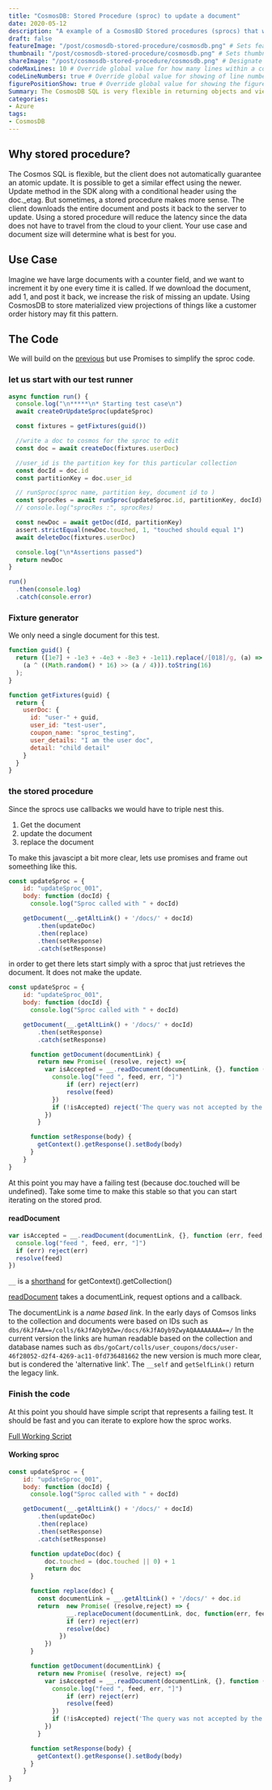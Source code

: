 ```yaml
---
title: "CosmosDB: Stored Procedure (sproc) to update a document"
date: 2020-05-12
description: "A example of a CosmosBD Stored procedures (sprocs) that will do an atomic update."
draft: false
featureImage: "/post/cosmosdb-stored-procedure/cosmosdb.png" # Sets featured image on blog post.
thumbnail: "/post/cosmosdb-stored-procedure/cosmosdb.png" # Sets thumbnail image appearing inside card on homepage.
shareImage: "/post/cosmosdb-stored-procedure/cosmosdb.png" # Designate a separate image for social media sharing.
codeMaxLines: 10 # Override global value for how many lines within a code block before auto-collapsing.
codeLineNumbers: true # Override global value for showing of line numbers within code block.
figurePositionShow: true # Override global value for showing the figure label.
Summary: The CosmosDB SQL is very flexible in returning objects and view projections, but it cannot Update documents via its SQL dialect.
categories:
- Azure
tags:
- CosmosDB
---
```


## Why stored procedure?

The Cosmos SQL is flexible, but the client does not automatically guarantee an atomic update. It is possible to get a similar effect using the newer. Update method in the SDK along with a conditional header using the doc._etag. But sometimes, a stored procedure makes more sense.
The client downloads the entire document and posts it back to the server to update. Using a stored procedure will reduce the latency since the data does not have to travel from the cloud to your client. Your use case and document size will determine what is best for you.


## Use Case

Imagine we have large documents with a counter field, and we want to increment it by one every time it is called. If we download the document, add 1, and post it back, we increase the risk of missing an update. Using CosmosDB to store materialized view projections of things like a customer order history may fit this pattern.

## The Code

We will build on the [previous](../merge-sproc/) but use Promises to simplify the sproc code.


### let us start with our test runner

```js
async function run() {
  console.log("\n*****\n* Starting test case\n")
  await createOrUpdateSproc(updateSproc)

  const fixtures = getFixtures(guid())

  //write a doc to cosmos for the sproc to edit  
  const doc = await createDoc(fixtures.userDoc)

  //user_id is the partition key for this particular collection
  const docId = doc.id
  const partitionKey = doc.user_id

  // runSproc(sproc name, partition key, document id to )
  const sprocRes = await runSproc(updateSproc.id, partitionKey, docId)
  // console.log("sprocRes :", sprocRes)

  const newDoc = await getDoc(dId, partitionKey)
  assert.strictEqual(newDoc.touched, 1, "touched should equal 1")
  await deleteDoc(fixtures.userDoc)

  console.log("\n*Assertions passed")
  return newDoc
}

run()
  .then(console.log)
  .catch(console.error)
```

### Fixture generator

We only need a single document for this test.


```js
function guid() {
  return ([1e7] + -1e3 + -4e3 + -8e3 + -1e11).replace(/[018]/g, (a) =>
    (a ^ ((Math.random() * 16) >> (a / 4))).toString(16)
  );
}

function getFixtures(guid) {
  return {
    userDoc: {
      id: "user-" + guid,
      user_id: "test-user",
      coupon_name: "sproc_testing",
      user_details: "I am the user doc",
      detail: "child detail"
    }
  }
}
```

### the stored procedure

Since the sprocs use callbacks we would have to triple nest this.
1. Get the document
2. update the document
3. replace the document

To make this javascipt a bit more clear, lets use promises and frame out someething like this.

```js
const updateSproc = {
    id: "updateSproc_001",
    body: function (docId) {
      console.log("Sproc called with " + docId)

    getDocument(__.getAltLink() + '/docs/' + docId)
        .then(updateDoc)
        .then(replace)
        .then(setResponse)
        .catch(setResponse)
```

in order to get there lets start simply with a sproc that just retrieves the document. It does not make the update.

```js
const updateSproc = {
    id: "updateSproc_001",
    body: function (docId) {
      console.log("Sproc called with " + docId)

    getDocument(__.getAltLink() + '/docs/' + docId)
        .then(setResponse)
        .catch(setResponse)

      function getDocument(documentLink) {
        return new Promise( (resolve, reject) =>{
          var isAccepted = __.readDocument(documentLink, {}, function (err, feed, options) { 
            console.log("feed ", feed, err, "]")
                if (err) reject(err)
                resolve(feed)
            })
            if (!isAccepted) reject('The query was not accepted by the server.')
          })
        }

      function setResponse(body) {
        getContext().getResponse().setBody(body)
      }
    }
}
```

At this point you may have a failing test (because doc.touched will be undefined). Take some time to make this stable so that you can start iterating on the stored prod.

#### readDocument
```js
var isAccepted = __.readDocument(documentLink, {}, function (err, feed, options) { 
  console.log("feed ", feed, err, "]")
  if (err) reject(err)
  resolve(feed)
})
```

`__` is a [shorthand](http://azure.github.io/azure-cosmosdb-js-server/-__object.html) for getContext().getCollection()

[readDocument](http://azure.github.io/azure-cosmosdb-js-server/Collection.html#readDocument) takes a documentLink, request options and a callback.

The documentLink is a _name based link_.  In the early days of Comsos links to the collection and documents were based on IDs such as `dbs/6kJfAA==/colls/6kJfAOyb9Zw=/docs/6kJfAOyb9ZwyAQAAAAAAAA==/`
In the current version the links are human readable based on the collection and database names such as `dbs/goCart/colls/user_coupons/docs/user-46f28052-d2f4-4269-ac11-0fd736481662`
the new version is much more clear, but is condered the 'alternative link'.  The `__self` and `getSelfLink()` return the legacy link.

### Finish the code

At this point you should have simple script that represents a failing test. It should be fast and you can iterate to explore how the sproc works.

[Full Working Script](https://gist.github.com/aheld/ab59bce3bd3b3d1115adbae7d6ca65be)

#### Working sproc

```js
const updateSproc = {
    id: "updateSproc_001",
    body: function (docId) {
      console.log("Sproc called with " + docId)

    getDocument(__.getAltLink() + '/docs/' + docId)
        .then(updateDoc)
        .then(replace)
        .then(setResponse)
        .catch(setResponse)

      function updateDoc(doc) {
          doc.touched = (doc.touched || 0) + 1
          return doc
      }  

      function replace(doc) { 
        const documentLink = __.getAltLink() + '/docs/' + doc.id
        return  new Promise( (resolve,reject) => {
                __.replaceDocument(documentLink, doc, function(err, feed){
                if (err) reject(err)
                resolve(doc)
              })
          })
      }

      function getDocument(documentLink) {
        return new Promise( (resolve, reject) =>{
          var isAccepted = __.readDocument(documentLink, {}, function (err, feed, options) { 
            console.log("feed ", feed, err, "]")
                if (err) reject(err)
                resolve(feed)
            })
            if (!isAccepted) reject('The query was not accepted by the server.')
          })
        }

      function setResponse(body) {
        getContext().getResponse().setBody(body)
      }
    }
}
```
